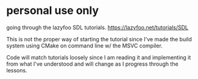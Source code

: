 # personal use only

going through the lazyfoo SDL tutorials.
https://lazyfoo.net/tutorials/SDL

This is not the proper way of starting the tutorial since I've made 
the build system using CMake on command line w/ the MSVC compiler.

Code will match tutorials loosely since I am reading it and implementing
it from what I've understood and will change as I progress through the
lessons.